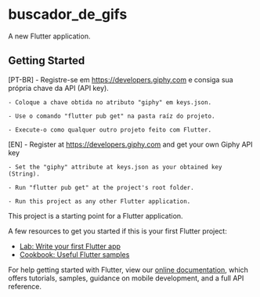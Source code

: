 # buscador_de_gifs

A new Flutter application.

## Getting Started

[PT-BR]
    - Registre-se em https://developers.giphy.com e consiga sua própria chave da API (API key).

    - Coloque a chave obtida no atributo "giphy" em keys.json.

    - Use o comando "flutter pub get" na pasta raíz do projeto.

    - Execute-o como qualquer outro projeto feito com Flutter.

[EN]
    - Register at https://developers.giphy.com and get your own Giphy API key

    - Set the "giphy" attribute at keys.json as your obtained key (String).

    - Run "flutter pub get" at the project's root folder.

    - Run this project as any other Flutter application.

This project is a starting point for a Flutter application.

A few resources to get you started if this is your first Flutter project:

- [Lab: Write your first Flutter app](https://flutter.dev/docs/get-started/codelab)
- [Cookbook: Useful Flutter samples](https://flutter.dev/docs/cookbook)

For help getting started with Flutter, view our
[online documentation](https://flutter.dev/docs), which offers tutorials,
samples, guidance on mobile development, and a full API reference.
